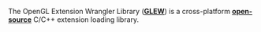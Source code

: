 The OpenGL Extension Wrangler Library ([**GLEW**](https://glew.sourceforge.net/)) is a cross-platform [**open-source**](https://github.com/nigels-com/glew) C/C++ extension loading library.
